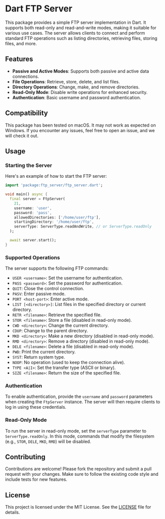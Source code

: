 # Dart FTP Server

This package provides a simple FTP server implementation in Dart. It supports both read-only and read-and-write modes, making it suitable for various use cases. The server allows clients to connect and perform standard FTP operations such as listing directories, retrieving files, storing files, and more.

## Features

- **Passive and Active Modes**: Supports both passive and active data connections.
- **File Operations**: Retrieve, store, delete, and list files.
- **Directory Operations**: Change, make, and remove directories.
- **Read-Only Mode**: Disable write operations for enhanced security.
- **Authentication**: Basic username and password authentication.

## Compatibility

This package has been tested on macOS. It may not work as expected on Windows. If you encounter any issues, feel free to open an issue, and we will check it out.

## Usage

### Starting the Server

Here's an example of how to start the FTP server:

```dart
import 'package:ftp_server/ftp_server.dart';

void main() async {
  final server = FtpServer(
    21,
    username: 'user',
    password: 'pass',
    allowedDirectories: ['/home/user/ftp'],
    startingDirectory: '/home/user/ftp',
    serverType: ServerType.readAndWrite, // or ServerType.readOnly
  );

  await server.start();
}
```

### Supported Operations

The server supports the following FTP commands:

- `USER <username>`: Set the username for authentication.
- `PASS <password>`: Set the password for authentication.
- `QUIT`: Close the control connection.
- `PASV`: Enter passive mode.
- `PORT <host-port>`: Enter active mode.
- `LIST [<directory>]`: List files in the specified directory or current directory.
- `RETR <filename>`: Retrieve the specified file.
- `STOR <filename>`: Store a file (disabled in read-only mode).
- `CWD <directory>`: Change the current directory.
- `CDUP`: Change to the parent directory.
- `MKD <directory>`: Make a new directory (disabled in read-only mode).
- `RMD <directory>`: Remove a directory (disabled in read-only mode).
- `DELE <filename>`: Delete a file (disabled in read-only mode).
- `PWD`: Print the current directory.
- `SYST`: Return system type.
- `NOOP`: No operation (used to keep the connection alive).
- `TYPE <A|I>`: Set the transfer type (ASCII or binary).
- `SIZE <filename>`: Return the size of the specified file.

### Authentication

To enable authentication, provide the `username` and `password` parameters when creating the `FtpServer` instance. The server will then require clients to log in using these credentials.

### Read-Only Mode

To run the server in read-only mode, set the `serverType` parameter to `ServerType.readOnly`. In this mode, commands that modify the filesystem (e.g., `STOR`, `DELE`, `MKD`, `RMD`) will be disabled.

## Contributing

Contributions are welcome! Please fork the repository and submit a pull request with your changes. Make sure to follow the existing code style and include tests for new features.

## License

This project is licensed under the MIT License. See the [LICENSE](LICENSE) file for details.



